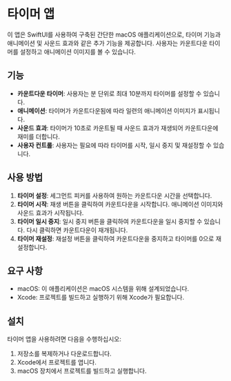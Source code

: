 # 타이머 앱

이 앱은 SwiftUI를 사용하여 구축된 간단한 macOS 애플리케이션으로, 타이머 기능과 애니메이션 및 사운드 효과와 같은 추가 기능을 제공합니다. 사용자는 카운트다운 타이머를 설정하고 애니메이션 이미지를 볼 수 있습니다.

## 기능

- **카운트다운 타이머**: 사용자는 분 단위로 최대 10분까지 타이머를 설정할 수 있습니다.
- **애니메이션**: 타이머가 카운트다운됨에 따라 일련의 애니메이션 이미지가 표시됩니다.
- **사운드 효과**: 타이머가 10초로 카운트될 때 사운드 효과가 재생되어 카운트다운에 재미를 더합니다.
- **사용자 컨트롤**: 사용자는 필요에 따라 타이머를 시작, 일시 중지 및 재설정할 수 있습니다.

## 사용 방법

1. **타이머 설정**: 세그먼트 피커를 사용하여 원하는 카운트다운 시간을 선택합니다.
2. **타이머 시작**: 재생 버튼을 클릭하여 카운트다운을 시작합니다. 애니메이션 이미지와 사운드 효과가 시작됩니다.
3. **타이머 일시 중지**: 일시 중지 버튼을 클릭하여 카운트다운을 일시 중지할 수 있습니다. 다시 클릭하면 카운트다운이 재개됩니다.
4. **타이머 재설정**: 재설정 버튼을 클릭하여 카운트다운을 중지하고 타이머를 0으로 재설정합니다.

## 요구 사항

- macOS: 이 애플리케이션은 macOS 시스템을 위해 설계되었습니다.
- Xcode: 프로젝트를 빌드하고 실행하기 위해 Xcode가 필요합니다.

## 설치

타이머 앱을 사용하려면 다음을 수행하십시오:

1. 저장소를 복제하거나 다운로드합니다.
2. Xcode에서 프로젝트를 엽니다.
3. macOS 장치에서 프로젝트를 빌드하고 실행합니다.


